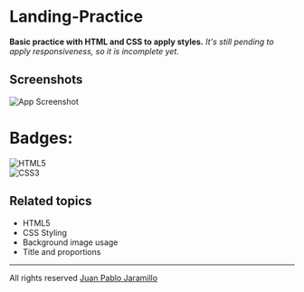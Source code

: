# Landing-Practice
**Basic practice with HTML and CSS to apply styles.** 
*It's still pending to apply responsiveness, so it is incomplete yet.*
## Screenshots
![App Screenshot](https://scontent.feoh3-1.fna.fbcdn.net/v/t1.15752-9/333933283_1257327821866624_6060758996979667035_n.png?_nc_cat=107&ccb=1-7&_nc_sid=ae9488&_nc_eui2=AeHT1EJ25x4ZS9KsIAV4YfdTZ9pW92Okn8tn2lb3Y6Sfy2pTuq4TaedekzgDgZG3Oaj6nviUJdaGzI9pG167-HEx&_nc_ohc=KRZ-fWi2gDQAX_fvf1R&tn=zJW__FzlwKmuftbg&_nc_ht=scontent.feoh3-1.fna&oh=03_AdScOddyqivwX4jAowAlGzUNZAbjiHHAsINdKPWP2uH69g&oe=6423568E)
# Badges: 
![HTML5](https://img.shields.io/badge/html5-%23E34F26.svg?style=for-the-badge&logo=html5&logoColor=white)  
![CSS3](https://img.shields.io/badge/css3-%231572B6.svg?style=for-the-badge&logo=css3&logoColor=white)
## Related topics
* HTML5 
* CSS Styling 
* Background image usage
* Title and proportions
*** 
All rights reserved [Juan Pablo Jaramillo](https://github.com/HotSauce96)
